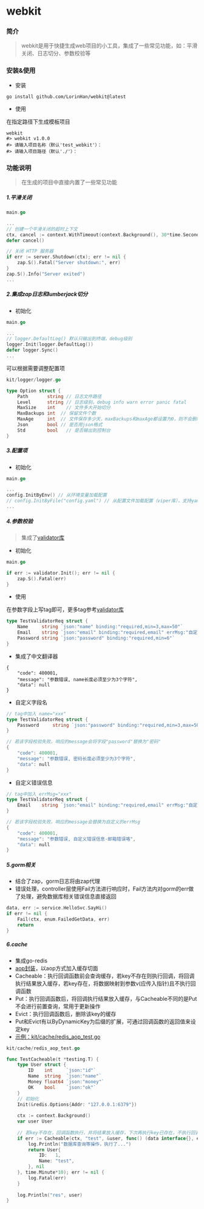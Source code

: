 # webkit

### 简介

> webkit是用于快捷生成web项目的小工具，集成了一些常见功能，如：平滑关闭、日志切分、参数校验等

### 安装&使用

- 安装

```shell
go install github.com/LorinHan/webkit@latest
```

- 使用

在指定路径下生成模板项目

```shell
webkit
#> webkit v1.0.0
#> 请输入项目名称（默认'test_webkit'）：
#> 请输入项目路径（默认'./'）：
```

### 功能说明

> 在生成的项目中直接内置了一些常见功能

##### 1.平滑关闭

```go
main.go

...
// 创建一个平滑关闭的超时上下文
ctx, cancel := context.WithTimeout(context.Background(), 30*time.Second)
defer cancel()

// 关闭 HTTP 服务器
if err := server.Shutdown(ctx); err != nil {
    zap.S().Fatal("Server shutdown:", err)
}
zap.S().Info("Server exited")
...
```

##### 2.集成zap日志和lumberjack切分

- 初始化

```go
main.go

...
// logger.DefaultLog() 默认只输出到终端，debug级别
logger.Init(logger.DefaultLog())
defer logger.Sync()
...
```

可以根据需要调整配置项

```go
kit/logger/logger.go

type Option struct {
    Path       string // 日志文件路径
    Level      string // 日志级别，debug info warn error panic fatal
    MaxSize    int    // 文件多大开始切分
    MaxBackups int  // 保留文件个数
    MaxAge     int  // 文件保存多少天，maxBackups和maxAge都设置为0，则不会删除任何日志文件，全部保留
    Json       bool // 是否用json格式
    Std        bool   // 是否输出到控制台
}
```

##### 3.配置项

- 初始化

```go
main.go

...
config.InitByEnv() // 从环境变量加载配置
// config.InitByFile("config.yaml") // 从配置文件加载配置（viper库），支持yaml、json、toml等多种格式
...

```

##### 4.参数校验

> 集成了[validator库](https://github.com/go-playground/validator)

- 初始化

```go
main.go

if err := validator.Init(); err != nil {
    zap.S().Fatal(err)
}
```

- 使用

在参数字段上写tag即可，更多tag参考[validator库](https://github.com/go-playground/validator)

```go
type TestValidatorReq struct {
    Name     string `json:"name" binding:"required,min=3,max=50"`
    Email    string `json:"email" binding:"required,email" errMsg:"自定义错误信息:邮箱错误咯"`
    Password string `json:"password" binding:"required,min=6"`
}
```

- 集成了中文翻译器

```
{
    "code": 400001,
    "message": "参数错误, name长度必须至少为3个字符",
    "data": null
}
```

- 自定义字段名

```go
// tag中加入 name="xxx"
type TestValidatorReq struct {
    Password     string `json:"password" binding:"required,min=3,max=50" name="密码"`
}

// 若该字段校验失败，响应的message会将字段"password"替换为"密码"
{
    "code": 400001,
    "message": "参数错误, 密码长度必须至少为3个字符",
    "data": null
}
```

- 自定义错误信息

```go
// tag中加入 errMsg="xxx"
type TestValidatorReq struct {
    Email    string `json:"email" binding:"required,email" errMsg:"自定义错误信息-邮箱错误咯"`
}

// 若该字段校验失败，响应的message会替换为自定义的errMsg
{
    "code": 400001,
    "message": "参数错误, 自定义错误信息-邮箱错误咯",
    "data": null
}
```

##### 5.gorm相关
- 结合了zap，gorm日志将由zap代理
- 错误处理，controller层使用Fail方法进行响应时，Fail方法内对gorm的err做了处理，避免数据库相关错误信息直接返回
```go
data, err := service.HelloSvc.SayHi()
if err != nil {
    Fail(ctx, enum.FailedGetData, err)
    return
}
```

##### 6.cache
- 集成go-redis
- [aop封装](https://github.com/LorinHan/webkit/blob/main/template/kit/cache/redis_aop.go#L11)，以aop方式加入缓存切面
- Cacheable：执行回调函数前会查询缓存，若key不存在则执行回调，将回调执行结果放入缓存，若key存在，将数据映射到参数v(应传入指针)且不执行回调函数
- Put：执行回调函数后，将回调执行结果放入缓存，与Cacheable不同的是Put不会进行前置查询，常用于更新操作 
- Evict：执行回调函数后，删除该key的缓存 
- Put和Evict有以ByDynamicKey为后缀的扩展，可通过回调函数的返回值来设定key
- [示例：kit/cache/redis_aop_test.go](https://github.com/LorinHan/webkit/blob/main/template/kit/cache/redis_aop_test.go)
```go
kit/cache/redis_aop_test.go

func TestCacheable(t *testing.T) {
    type User struct {
        ID    int     `json:"id"`
        Name  string  `json:"name"`
        Money float64 `json:"money"`
        OK    bool    `json:"ok"`
    }
    // 初始化
    Init(&redis.Options{Addr: "127.0.0.1:6379"})
    
    ctx := context.Background()
    var user User
    
    // 若key不存在，回调函数执行，并将结果放入缓存，下次再执行key已存在，不执行回调，而是将数据映射到user指针
    if err := Cacheable(ctx, "test", &user, func() (data interface{}, err error) {
        log.Println("数据库查询等操作，执行了...")
        return User{
            ID:   1,
            Name: "test",
        }, nil
    }, time.Minute*10); err != nil {
        log.Fatal(err)
    }
    
    log.Println("res", user)
}
```